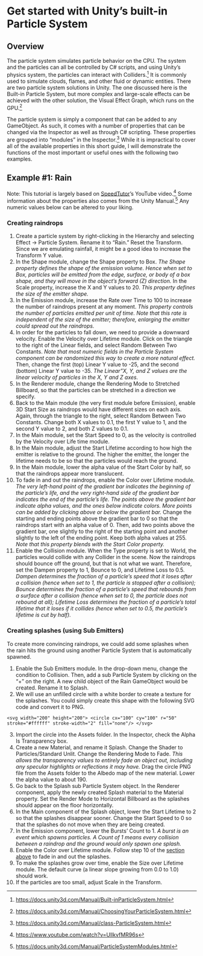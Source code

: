 # Get started with Unity’s built-in Particle System

## Overview

The particle system simulates particle behavior on the CPU. The system and the particles can all be controlled by C# scripts, and using Unity’s physics system, the particles can interact with Colliders.[^1] It is commonly used to simulate clouds, flames, and other fluid or dynamic entities. There are two particle system solutions in Unity. The one discussed here is the Built-in Particle System, but more complex and large-scale effects can be achieved with the other solution, the Visual Effect Graph, which runs on the GPU.[^2]

The particle system is simply a component that can be added to any GameObject. As such, it comes with a number of properties that can be changed via the Inspector as well as through C# scripting. These properties are grouped into “modules” in the Inspector.[^3] While it is impractical to cover all of the available properties in this short guide, I will demonstrate the functions of the most important or useful ones with the following two examples.

## Example \#1:  Rain

Note: This tutorial is largely based on [SpeedTutor](https://www.youtube.com/@SpeedTutor)’s YouTube video.[^4] Some information about the properties also comes from the Unity Manual.[^5] Any numeric values below can be altered to your liking.

### Creating raindrops

1. Create a particle system by right-clicking in the Hierarchy and selecting Effect -> Particle System. Rename it to “Rain.” Reset the Transform. Since we are emulating rainfall, it might be a good idea to increase the Transform Y value. 
2. In the Shape module, change the Shape property to Box. *The Shape property defines the shape of the emission volume. Hence when set to Box, particles will be emitted from the edge, surface, or body of a box shape, and they will move in the object’s forward (Z) direction.* In the Scale property, increase the X and Y values to 20. *This property defines the size of the emitter shape.*
3. In the Emission module, increase the Rate over Time to 100 to increase the number of raindrops present at any moment. *This property controls the number of particles emitted per unit of time. Note that this rate is independent of the size of the emitter; therefore, enlarging the emitter could spread out the raindrops.* 
4. In order for the particles to fall down, we need to provide a downward velocity. Enable the Velocity over Lifetime module. Click on the triangle to the right of the Linear fields, and select Random Between Two Constants. *Note that most numeric fields in the Particle System component can be randomized this way to create a more natural effect.* Then, change the first (top) Linear Y value to -25, and the second (bottom) Linear Y value to -35. *The Linear”X, Y, and Z values are the linear velocity of particles in the X, Y and Z axes.*
5. In the Renderer module, change the Rendering Mode to Stretched Billboard, so that the particles can be stretched in a direction we specify. 
6. Back to the Main module (the very first module before Emission), enable 3D Start Size as raindrops would have different sizes on each axis. Again, through the triangle to the right, select Random Between Two Constants. Change both X values to 0.1, the first Y value to 1, and the second Y value to 2, and both Z values to 0.1. 
7. In the Main module, set the Start Speed to 0, as the velocity is controlled by the Velocity over Life time module.
8. In the Main module, adjust the Start Lifetime according to how high the emitter is relative to the ground. The higher the emitter, the longer the lifetime needs to be so that the particles would reach the ground.
9. In the Main module, lower the alpha value of the Start Color by half, so that the raindrops appear more translucent.
10. To fade in and out the raindrops, enable the Color over Lifetime module. *The very left-hand point of the gradient bar indicates the beginning of the particle’s life, and the very right-hand side of the gradient bar indicates the end of the particle’s life. The points above the gradient bar indicate alpha values, and the ones below indicate colors. More points can be added by clicking above or below the gradient bar.* Change the starting and ending points above the gradient bar to 0 so that the raindrops start with an alpha value of 0. Then, add two points above the gradient bar, one slightly to the right of the starting point and another slightly to the left of the ending point. Keep both alpha values at 255. *Note that this property blends with the Start Color property.*
11. Enable the Collision module. When the Type property is set to World, the particles would collide with any Collider in the scene. Now the raindrops should bounce off the ground, but that is not what we want. Therefore, set the Dampen property to 1, Bounce to 0, and Lifetime Loss to 0.5. *Dampen determines the fraction of a particle’s speed that it loses after a collision (hence when set to 1, the particle is stopped after a collision); Bounce determines the fraction of a particle’s speed that rebounds from a surface after a collision (hence when set to 0, the particle does not rebound at all); Lifetime Loss determines the fraction of a particle’s total lifetime that it loses if it collides (hence when set to 0.5, the particle’s lifetime is cut by half).*

### Creating splashes (using Sub Emitters)

To create more convincing raindrops, we could add some splashes when the rain hits the ground using another Particle System that is automatically spawned.

1. Enable the Sub Emitters module. In the drop-down menu, change the condition to Collision. Then, add a sub Particle System by clicking on the “+” on the right. A new child object of the Rain GameObject would be created. Rename it to Splash.
2. We will use an unfilled circle with a white border to create a texture for the splashes. You could simply create this shape with the following SVG code and convert it to PNG.

`
<svg width="200" height="200">
  <circle cx="100" cy="100" r="50" stroke="#ffffff" stroke-width="2" fill="none"/>
</svg>
`

3. Import the circle into the Assets folder. In the Inspector, check the Alpha Is Transparency box.
4. Create a new Material, and rename it Splash. Change the Shader to Particles/Standard Unlit. Change the Rendering Mode to Fade. *This allows the transparency values to entirely fade an object out, including any specular highlights or reflections it may have.* Drag the circle PNG file from the Assets folder to the Albedo map of the new material. Lower the alpha value to about 190.
5. Go back to the Splash sub Particle System object. In the Renderer component, apply the newly created Splash material to the Material property. Set the Render Mode to Horizontal Billboard as the splashes should appear on the floor horizontally.
6. In the Main component of the Splash object, lower the Start Lifetime to 2 so that the splashes disappear sooner. Change the Start Speed to 0 so that the splashes do not move when they are being created.
7. In the Emission component, lower the Bursts’ Count to 1. *A burst is an event which spawns particles. A Count of 1 means every collision between a raindrop and the ground would only spawn one splash.*
8. Enable the Color over Lifetime module. Follow step 10 of the [section above](#creating-raindrops) to fade in and out the splashes.
9. To make the splashes grow over time, enable the Size over Lifetime module. The default curve (a linear slope growing from 0.0 to 1.0) should work.
10. If the particles are too small, adjust Scale in the Transform.

[^1]: https://docs.unity3d.com/Manual/Built-inParticleSystem.html
[^2]: https://docs.unity3d.com/Manual/ChoosingYourParticleSystem.html
[^3]: https://docs.unity3d.com/Manual/class-ParticleSystem.html
[^4]: https://www.youtube.com/watch?v=UllkvfMR96s
[^5]: https://docs.unity3d.com/Manual/ParticleSystemModules.html
[^6]: https://www.youtube.com/watch?v=SrWrUN56UWU



